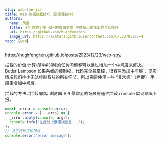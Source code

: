 ```yaml
---
slug: web-lan-jie
title: Web 终极拦截技巧（全是骚操作）
authors:
  name: 风痕
  title: 十年前的全栈 如今的卑微前端 平时搞点前端工程与音视频
  url: https://github.com/hughfenghen
  image_url: https://avatars.githubusercontent.com/u/3307051?v=4
tags: [web]
---
```


https://hughfenghen.github.io/posts/2023/12/23/web-spy/

拦截的价值
计算机科学领域的任何问题都可以通过增加一个中间层来解决。 —— Butler Lampson
如果系统的控制权、代码完全被掌控，很容易添加中间层；
现实情况我们往往无法控制系统的所有细节，所以需要使用一些 “非常规”（拦截） 手段来增加中间层。

拦截的方法
#拦截/覆写 浏览器 API
最常见的场景有通过拦截 console 实现错误上报。

```js
const _error = console.error;
console.error = (...args) => {
  _error.apply(console, args);
  console.info('在此处上报错误信息...');
};
// 其它代码打印错误
console.error('error message');
```